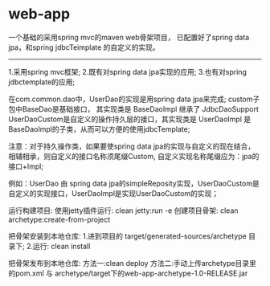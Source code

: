 web-app
=======

一个基础的采用spring mvc的maven web骨架项目，
已配置好了spring data jpa，和spring jdbcTeimplate
的自定义的实现。

-------------------------------------------------------------
1.采用spring mvc框架;
2.既有对spring data jpa实现的应用;
3.也有对spring jdbctemplate的应用;

在com.common.dao中，UserDao的实现是用spring data jpa来完成;
custom子包中BaseDao是基础接口， 其实现类是 BaseDaoImpl 继承了 JdbcDaoSupport
UserDaoCustom是自定义的操作持久层的接口，其实现类是 UserDaoImpl 是BaseDaoImpl的子类，从而可以方便的使用jdbcTemplate;

注意：对于持久操作类，如果要使spring data jpa的实现与自定义的现在结合，相辅相承，则自定义的接口名称须尾缀Custom,
自定义实现名称尾缀应为：jpa的接口+Impl;

例如：UserDao 由 spring data jpa的simpleReposity实现，UserDaoCustom是自定义的实现接口，UserDaoImpl是实现UserDaoCustom的实现；

运行构建项目:
使用jetty插件运行: clean jetty:run -e
创建项目骨架: clean archetype:create-from-project

把骨架安装到本地仓库:
1.进到项目的 target/generated-sources/archetype 目录下;
2.运行: clean install

 把骨架发布到本地仓库:
 方法一:clean deploy
 方法二:手动上传archetype目录里的pom.xml 与 archetype/target下的web-app-archetype-1.0-RELEASE.jar








